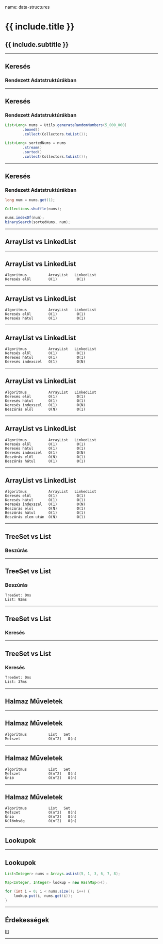name: data-structures

# {{ include.title }}
## {{ include.subtitle }}

---

## Keresés

### Rendezett Adatstruktúrákban

---

## Keresés

### Rendezett Adatstruktúrákban

```java
List<Long> nums = Utils.generateRandomNumbers(5_000_000)
        .boxed()
        .collect(Collectors.toList());

List<Long> sortedNums = nums
        .stream()
        .sorted()
        .collect(Collectors.toList());        
```

---

## Keresés

### Rendezett Adatstruktúrákban

```java
long num = nums.get(1);

Collections.shuffle(nums);

nums.indexOf(num);
binarySearch(sortedNums, num);


```

---

## ArrayList vs LinkedList

---

## ArrayList vs LinkedList

```
Algoritmus          ArrayList   LinkedList
Keresés elöl        O(1)         O(1)
```

---

## ArrayList vs LinkedList

```
Algoritmus          ArrayList   LinkedList
Keresés elöl        O(1)         O(1)
Keresés hátul       O(1)         O(1)
```

---

## ArrayList vs LinkedList

```
Algoritmus          ArrayList   LinkedList
Keresés elöl        O(1)         O(1)
Keresés hátul       O(1)         O(1)
Keresés indexszel   O(1)         O(N)
```

---

## ArrayList vs LinkedList

```
Algoritmus          ArrayList   LinkedList
Keresés elöl        O(1)         O(1)
Keresés hátul       O(1)         O(1)
Keresés indexszel   O(1)         O(N)
Beszúrás elöl       O(N)         O(1)
```

---

## ArrayList vs LinkedList

```
Algoritmus          ArrayList   LinkedList
Keresés elöl        O(1)         O(1)
Keresés hátul       O(1)         O(1)
Keresés indexszel   O(1)         O(N)
Beszúrás elöl       O(N)         O(1)
Beszúrás hátul      O(1)         O(1)
```

---

## ArrayList vs LinkedList

```
Algoritmus          ArrayList   LinkedList
Keresés elöl        O(1)         O(1)
Keresés hátul       O(1)         O(1)
Keresés indexszel   O(1)         O(N)
Beszúrás elöl       O(N)         O(1)
Beszúrás hátul      O(1)         O(1)
Beszúrás elem után  O(N)         O(1)
```

---

## TreeSet vs List

### Beszúrás

---

## TreeSet vs List

### Beszúrás

```
TreeSet: 0ms
List: 92ms
```

---

## TreeSet vs List

### Keresés

---

## TreeSet vs List

### Keresés

```
TreeSet: 0ms
List: 37ms
```

---

## Halmaz Műveletek

---

## Halmaz Műveletek

```
Algoritmus          List   Set
Metszet             O(n^2)   O(n)
```

---

## Halmaz Műveletek

```
Algoritmus          List   Set
Metszet             O(n^2)   O(n)
Únió                O(n^2)   O(n)
```

---

## Halmaz Műveletek

```
Algoritmus          List   Set
Metszet             O(n^2)   O(n)
Únió                O(n^2)   O(n)
Különbség           O(n^2)   O(n)
```

---

## Lookupok

---

## Lookupok

```java
List<Integer> nums = Arrays.asList(5, 1, 3, 6, 7, 8);

Map<Integer, Integer> lookup = new HashMap<>();

for (int i = 0; i < nums.size(); i++) {
    lookup.put(i, nums.get(i));
}
```

---

## Érdekességek

[Itt](http://souravsengupta.com/cds2016/lectures/Complexity_Cheatsheet.pdf)

---
